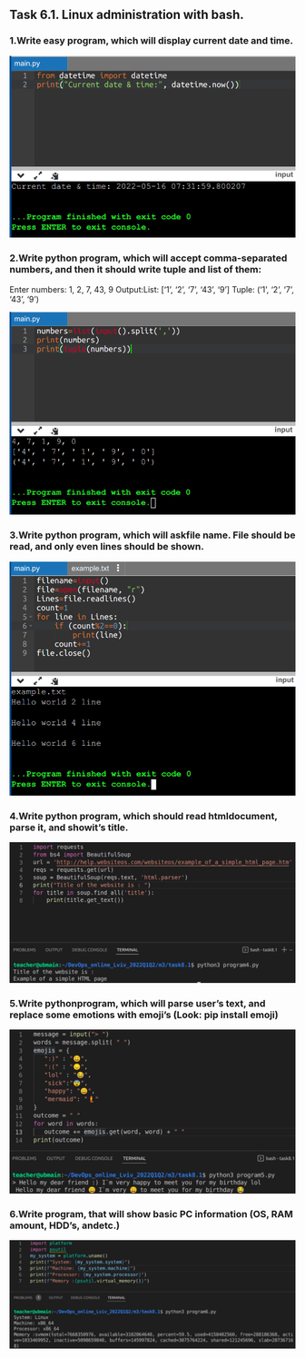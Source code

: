 ## Task 6.1. Linux administration with bash. 

### 1.Write easy program, which will display current date and time.

![VB](images/im1.png "VB")

### 2.Write python program, which will accept comma-separated numbers, and then it should write tuple and list of them:
Enter numbers: 1, 2, 7, 43, 9
Output:List: [‘1’, ‘2’, ‘7’, ‘43’, ‘9’]
Tuple: (‘1’, ‘2’, ‘7’, ‘43’, ‘9’)

![VB](images/im2.png "VB")

### 3.Write python program, which will askfile name. File should be read, and only even lines should be shown.

![VB](images/im3.png "VB")

### 4.Write python program, which should read htmldocument, parse it, and showit’s title.

![VB](images/im4.png "VB")

### 5.Write pythonprogram, which will parse user’s text, and replace some emotions with emoji’s (Look: pip install emoji)

![VB](images/im5.png "VB")

### 6.Write program, that will show basic PC information (OS, RAM amount, HDD’s, andetc.)

![VB](images/im6.png "VB")
